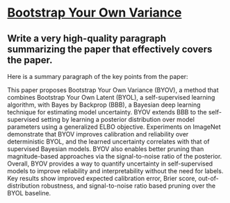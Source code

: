 # [Bootstrap Your Own Variance](https://arxiv.org/abs/2312.03213)

## Write a very high-quality paragraph summarizing the paper that effectively covers the paper.

 Here is a summary paragraph of the key points from the paper:

This paper proposes Bootstrap Your Own Variance (BYOV), a method that combines Bootstrap Your Own Latent (BYOL), a self-supervised learning algorithm, with Bayes by Backprop (BBB), a Bayesian deep learning technique for estimating model uncertainty. BYOV extends BBB to the self-supervised setting by learning a posterior distribution over model parameters using a generalized ELBO objective. Experiments on ImageNet demonstrate that BYOV improves calibration and reliability over deterministic BYOL, and the learned uncertainty correlates with that of supervised Bayesian models. BYOV also enables better pruning than magnitude-based approaches via the signal-to-noise ratio of the posterior. Overall, BYOV provides a way to quantify uncertainty in self-supervised models to improve reliability and interpretability without the need for labels. Key results show improved expected calibration error, Brier score, out-of-distribution robustness, and signal-to-noise ratio based pruning over the BYOL baseline.
